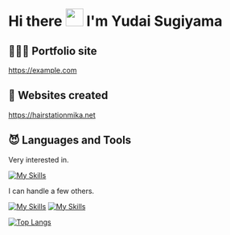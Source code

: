# Hi there <img width="35" src="https://user-images.githubusercontent.com/50891407/148686885-0fefeb76-4cf6-473a-9e3e-889ce5513450.gif" /> I'm Yudai Sugiyama

## 🧑🏻‍💻 Portfolio site

https://example.com

## 👾 Websites created

https://hairstationmika.net

## 😈 Languages and Tools

Very interested in.

[![My Skills](https://skillicons.dev/icons?i=python,pytorch,gcp)](https://skillicons.dev)

I can handle a few others.

[![My Skills](https://skillicons.dev/icons?i=fortran,javascript,typescript,c,java)](https://skillicons.dev)
[![My Skills](https://skillicons.dev/icons?i=tensorflow,django,sqlite,nginx,nodejs,nextjs,express,react,jquery,html,css,figma,bootstrap,wordpress,mysql,aws,dynamodb,gcp,latex,vscode,vim,atom,visualstudio,unity,blender,github,markdown,cmake,git,docker,solidity,heroku,linux,raspberrypi)](https://skillicons.dev)

[![Top Langs](https://github-readme-stats.vercel.app/api/top-langs/?username=yudaisugiyama&layout=large&theme=onedark)](https://github.com/anuraghazra/github-readme-stats)